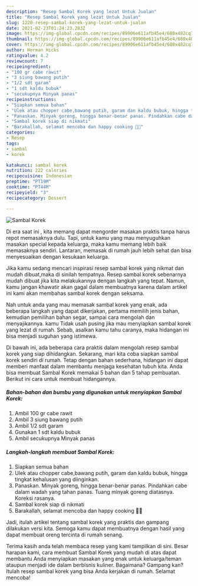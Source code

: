 ```yaml
---
description: "Resep Sambal Korek yang lezat Untuk Jualan"
title: "Resep Sambal Korek yang lezat Untuk Jualan"
slug: 1220-resep-sambal-korek-yang-lezat-untuk-jualan
date: 2021-02-23T01:24:23.283Z
image: https://img-global.cpcdn.com/recipes/89906e611afb45e4/680x482cq70/sambal-korek-foto-resep-utama.jpg
thumbnail: https://img-global.cpcdn.com/recipes/89906e611afb45e4/680x482cq70/sambal-korek-foto-resep-utama.jpg
cover: https://img-global.cpcdn.com/recipes/89906e611afb45e4/680x482cq70/sambal-korek-foto-resep-utama.jpg
author: Herman Hicks
ratingvalue: 4.2
reviewcount: 7
recipeingredient:
- "100 gr cabe rawit"
- "3 siung bawang putih"
- "1/2 sdt garam"
- "1 sdt kaldu bubuk"
- "secukupnya Minyak panas"
recipeinstructions:
- "Siapkan semua bahan"
- "Ulek atau chopper cabe,bawang putih, garam dan kaldu bubuk, hingga tingkat kehalusan yang diinginkan."
- "Panaskan. Minyak goreng, hingga benar-benar panas. Pindahkan cabe dalam wadah yang tahan panas. Tuang minyak goreng diatasnya. Koreksi rasanya."
- "Sambal korek siap di nikmati"
- "Barakallah, selamat mencoba dan happy cooking 🤗😘"
categories:
- Resep
tags:
- sambal
- korek

katakunci: sambal korek 
nutrition: 222 calories
recipecuisine: Indonesian
preptime: "PT19M"
cooktime: "PT44M"
recipeyield: "3"
recipecategory: Dessert

---
```



![Sambal Korek](https://img-global.cpcdn.com/recipes/89906e611afb45e4/680x482cq70/sambal-korek-foto-resep-utama.jpg)

Di era  saat ini , kita memang dapat mengorder masakan praktis tanpa harus repot memasaknya dulu. Tapi, untuk kamu yang mau menyuguhkan masakan special kepada keluarga, maka kamu memang lebih baik memasaknya sendiri. Lantaran, memasak di rumah jauh lebih sehat dan bisa menyesuaikan dengan kesukaan keluarga.

Jika kamu sedang mencari inspirasi resep sambal korek yang nikmat dan mudah dibuat,maka di sinilah tempatnya. Resep sambal korek  sebenarnya mudah dibuat jika kita melakukannya dengan langkah yang tepat. Namun, kamu jangan khawatir akan gagal dalam membuatnya 
karena dalam artikel ini kami akan membahas sambal korek dengan seksama.  



Nah untuk anda yang mau memasak sambal korek yang enak, ada beberapa langkah yang dapat dikerjakan, pertama memilih jenis bahan, kemudian pemilihan bahan segar, sampai cara mengolah dan menyajikannya. kamu Tidak usah pusing jika mau menyiapkan sambal korek yang lezat di rumah. Sebab, asalkan kamu  tahu caranya, maka hidangan ini bisa menjadi suguhan yang istimewa.

Di bawah ini, ada beberapa cara praktis  dalam mengolah resep sambal korek yang siap dihidangkan. Sekarang, mari kita coba siapkan sambal korek sendiri di rumah. Tetap dengan bahan sederhana, hidangan ini dapat memberi manfaat dalam membantu menjaga kesehatan tubuh kita. Anda bisa membuat Sambal Korek memakai 5 bahan dan 5 tahap pembuatan. Berikut ini cara untuk membuat hidangannya.

<!--inarticleads1-->

##### Bahan-bahan dan bumbu yang digunakan untuk menyiapkan Sambal Korek:

1. Ambil 100 gr cabe rawit
1. Ambil 3 siung bawang putih
1. Ambil 1/2 sdt garam
1. Gunakan 1 sdt kaldu bubuk
1. Ambil secukupnya Minyak panas




<!--inarticleads2-->

##### Langkah-langkah membuat Sambal Korek:

1. Siapkan semua bahan
1. Ulek atau chopper cabe,bawang putih, garam dan kaldu bubuk, hingga tingkat kehalusan yang diinginkan.
1. Panaskan. Minyak goreng, hingga benar-benar panas. Pindahkan cabe dalam wadah yang tahan panas. Tuang minyak goreng diatasnya. Koreksi rasanya.
1. Sambal korek siap di nikmati
1. Barakallah, selamat mencoba dan happy cooking 🤗😘




Jadi, itulah artikel tentang  sambal korek  yang praktis dan gampang dilakukan versi kita. Semoga kamu dapat membuatnya dengan hasil yang dapat membuat oreng tercinta di rumah senang. 

Terima kasih anda telah membaca resep yang kami tampilkan di sini. Besar harapan kami, cara membuat  Sambal Korek yang mudah di atas dapat membantu Anda menyiapkan masakan yang enak untuk keluarga/teman ataupun menjadi ide dalam berbisnis kuliner. Bagaimana? Gampang kan? Itulah resep sambal korek yang bisa Anda kerjakan di rumah. Selamat mencoba!

